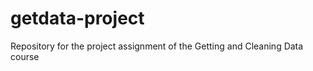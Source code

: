 getdata-project
===============

Repository for the project assignment of the Getting and Cleaning Data course

